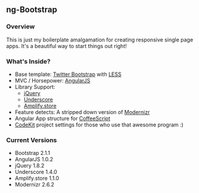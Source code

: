 ## ng-Bootstrap

### Overview

This is just my boilerplate amalgamation for creating responsive single page apps.  It's a beautiful way to start things out right!

### What's Inside?

* Base template: [Twitter Bootstrap]() with [LESS](http://lesscss.org/)
* MVC / Horsepower: [AngularJS](http://angularjs.org/)
* Library Support:
    * [jQuery](http://jquery.com/)
    * [Underscore](http://underscorejs.org/)
    * [Amplify.store](http://amplifyjs.com)
* Feature detects: A stripped down version of [Modernizr](http://modernizr.com/download/#-fontface-backgroundsize-borderradius-boxshadow-opacity-rgba-textshadow-cssanimations-generatedcontent-cssgradients-csstransforms-csstransforms3d-csstransitions-hashchange-history-input-inputtypes-localstorage-sessionstorage-shiv-mq-cssclasses-teststyles-testprop-testallprops-hasevent-prefixes-domprefixes-css_backgroundsizecover-css_boxsizing-css_lastchild-json-load)
* Angular App structure for [CoffeeScript](http://coffeescript.org/)
* [CodeKit](http://incident57.com/codekit/) project settings for those who use that awesome program :)

### Current Versions

* Bootstrap 2.1.1
* AngularJS 1.0.2
* jQuery 1.8.2
* Underscore 1.4.0
* Amplify.store 1.1.0
* Modernizr 2.6.2